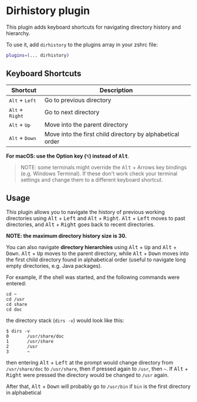 # Dirhistory plugin

This plugin adds keyboard shortcuts for navigating directory history and hierarchy.

To use it, add `dirhistory` to the plugins array in your zshrc file:

```zsh
plugins=(... dirhistory)
```

## Keyboard Shortcuts

| Shortcut                          | Description                                               |
|-----------------------------------|-----------------------------------------------------------|
| <kbd>Alt</kbd> + <kbd>Left</kbd>  | Go to previous directory                                  |
| <kbd>Alt</kbd> + <kbd>Right</kbd> | Go to next directory                                      |
| <kbd>Alt</kbd> + <kbd>Up</kbd>    | Move into the parent directory                            |
| <kbd>Alt</kbd> + <kbd>Down</kbd>  | Move into the first child directory by alphabetical order |

**For macOS: use the Option key (<kbd>⌥</kbd>) instead of <kbd>Alt</kbd>**.

> NOTE: some terminals might override the <kbd>Alt</kbd> + Arrows key bindings (e.g. Windows Terminal).
> If these don't work check your terminal settings and change them to a different keyboard shortcut.

## Usage

This plugin allows you to navigate the history of previous working directories using <kbd>Alt</kbd> + <kbd>Left</kbd>
and <kbd>Alt</kbd> + <kbd>Right</kbd>. <kbd>Alt</kbd> + <kbd>Left</kbd> moves to past directories, and
<kbd>Alt</kbd> + <kbd>Right</kbd> goes back to recent directories.

**NOTE: the maximum directory history size is 30.**

You can also navigate **directory hierarchies** using <kbd>Alt</kbd> + <kbd>Up</kbd> and <kbd>Alt</kbd> + <kbd>Down</kbd>.
<kbd>Alt</kbd> + <kbd>Up</kbd> moves to the parent directory, while <kbd>Alt</kbd> + <kbd>Down</kbd> moves into the first
child directory found in alphabetical order (useful to navigate long empty directories, e.g. Java packages).

For example, if the shell was started, and the following commands were entered:

```shell
cd ~
cd /usr
cd share
cd doc
```

the directory stack (`dirs -v`) would look like this:

```console
$ dirs -v
0       /usr/share/doc
1       /usr/share
2       /usr
3       ~
```

then entering <kbd>Alt</kbd> + <kbd>Left</kbd> at the prompt would change directory from `/usr/share/doc` to `/usr/share`,
then if pressed again to `/usr`, then `~`. If <kbd>Alt</kbd> + <kbd>Right</kbd> were pressed the directory would be changed
to `/usr` again.

After that, <kbd>Alt</kbd> + <kbd>Down</kbd> will probably go to `/usr/bin` if `bin` is the first directory in alphabetical
